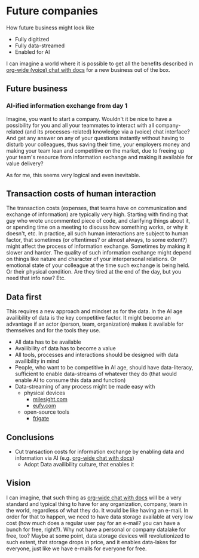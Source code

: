 # Future companies

How future business might look like

- Fully digitized
- Fully data-streamed
- Enabled for AI

I can imagine a world where it is possible to get all the benefits described in [org-wide (voice) chat with docs](org-wide-chat-with-docs.md#why) for a new business out of the box.

## Future business

### AI-ified information exchange from day 1

Imagine, you want to start a company. Wouldn't it be nice to have a possibility for you and all your teammates to interact with all company-related (and its processes-related) knowledge via a (voice) chat interface? And get any answer on any of your questions instantly without having to disturb your colleagues, thus saving their time, your employers money and making your team lean and competitive on the market, due to freeing up your team's resource from information exchange and making it available for value delivery?

As for me, this seems very logical and even inevitable.

## Transaction costs of human interaction

The transaction costs (expenses, that teams have on communication and exchange of information) are typically very high. Starting with finding that guy who wrote uncommented piece of code, and clarifying things about it, or spending time on a meeting to discuss how something works, or why it doesn't, etc. In practice, all such human interactions are subject to human factor, that sometimes (or oftentimes? or almost always, to some extent?) might affect the process of information exchange. Sometimes by making it slower and harder. The quality of such information exchange might depend on things like nature and character of your interpersonal relations. Or emotional state of your colleague at the time such exchange is being held. Or their physical condition. Are they tired at the end of the day, but you need that info now? Etc.

## Data first

This requires a new approach and mindset as for the data. In the AI age availibility of data is the key competitive factor. It might become an advantage if an actor (person, team, organization) makes it available for themselves and for the tools they use.

- All data has to be available
- Availibility of data has to become a value
- All tools, processes and interactions should be designed with data availibility in mind
- People, who want to be competitive in AI age, should have data-literacy, sufficient to enable data-streams of whatever they do (that would enable AI to consume this data and function)
- Data-streaming of any process might be made easy with
  - physical devices
    - [milesight.com](https://www.milesight.com/)
    - [eufy.com](https://www.eufy.com/eufy-security)
  - open-source tools
    - [frigate](https://github.com/blakeblackshear/frigate)

## Conclusions

- Cut transaction costs for information exchange by enabling data and information via AI (e.g. [org-wide chat with docs](org-wide-chat-with-docs.md))
  - Adopt Data availibility culture, that enables it

## Vision

I can imagine, that such thing as [org-wide chat with docs](org-wide-chat-with-docs.md) will be a very standard and typical thing to have for any organization, company, team in the world, regardless of what they do. It would be like having an e-mail. In order for that to happen, we need to have data storage available at very low cost (how much does a regular user pay for an e-mail? you can have a bunch for free, right?). Why not have a personal or company datalake for free, too? Maybe at some point, data storage devices will revolutionized to such extent, that storage drops in price, and it enables data-lakes for everyone, just like we have e-mails for everyone for free.
